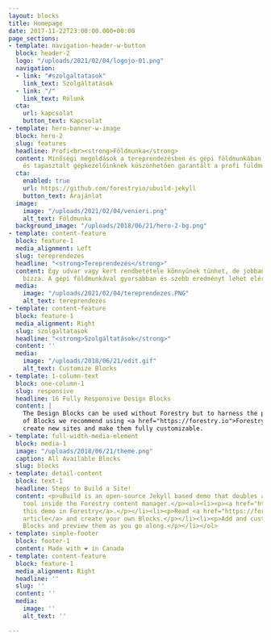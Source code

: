 ```yaml
---
layout: blocks
title: Homepage
date: 2017-11-22T23:00:00.000+00:00
page_sections:
- template: navigation-header-w-button
  block: header-2
  logo: "/uploads/2021/02/04/logojo-01.png"
  navigation:
  - link: "#szolgaltatasok"
    link_text: Szolgáltatások
  - link: "/"
    link_text: Rólunk
  cta:
    url: kapcsolat
    button_text: Kapcsolat
- template: hero-banner-w-image
  block: hero-2
  slug: features
  headline: Profi<br><strong>Földmunka</strong>
  content: Minőségi megoldások a tereprendezésben és gépi földmunkában. Korszerű gépparkunknak
    és tapasztalt gépkezelőinknek köszönhetően garantált a profi füldmunka.
  cta:
    enabled: true
    url: https://github.com/forestryio/ubuild-jekyll
    button_text: Árajánlat
  image:
    image: "/uploads/2021/02/04/venieri.png"
    alt_text: Földmunka
  background_image: "/uploads/2018/06/21/hero-2-bg.png"
- template: content-feature
  block: feature-1
  media_alignment: Left
  slug: tereprendezes
  headline: "<strong>Tereprendezés</strong>"
  content: Egy udvar vagy kert rendbetétele könnyűnek tűnhet, de jobban jár ha profikra
    bízza. A gépi földmunkával gyorsabban és szebb eredményt lehet elérni.
  media:
    image: "/uploads/2021/02/04/tereprendezes.PNG"
    alt_text: tereprendezés
- template: content-feature
  block: feature-1
  media_alignment: Right
  slug: szolgaltatasok
  headline: "<strong>Szolgáltatások</strong>"
  content: ''
  media:
    image: "/uploads/2018/06/21/edit.gif"
    alt_text: Customize Blocks
- template: 1-column-text
  block: one-column-1
  slug: responsive
  headline: 16 Fully Responsive Design Blocks
  content: |
    The Design Blocks can be used without Forestry but to harness the power
    of Blocks we recommend using <a href="https://forestry.io">Forestry</a>. Once the site is imported you can immediately
    create new sites and make them fully customizable.
- template: full-width-media-element
  block: media-1
  image: "/uploads/2018/06/21/theme.png"
  caption: All Available Blocks
  slug: blocks
- template: detail-content
  block: text-1
  headline: Steps to Build a Site!
  content: <p>uBuild is an open-source Jekyll based demo that doubles as a builder
    tool inside the Forestry content manager.</p><ol><li><p><a href="https://app.forestry.io/quick-start?repo=forestryio/ubuild-jekyll&provider=github&engine=jekyll">Import
    this demo in Forestry</a>.</p></li><li><p>Read <a href="https://forestry.io/blog/ubuild-a-new-theme-for-static-sites-using-blocks/">our
    article</a> and create your own Blocks.</p></li><li><p>Add and customize the available
    Blocks and preview them as you go along.</p></li></ol>
- template: simple-footer
  block: footer-1
  content: Made with ❤︎ in Canada
- template: content-feature
  block: feature-1
  media_alignment: Right
  headline: ''
  slug: ''
  content: ''
  media:
    image: ''
    alt_text: ''

---
```

